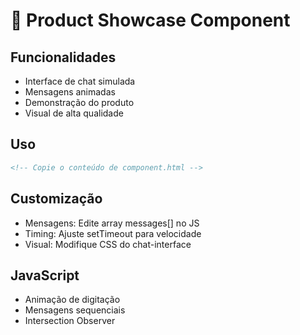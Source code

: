 # 💬 Product Showcase Component

## Funcionalidades
- Interface de chat simulada
- Mensagens animadas
- Demonstração do produto
- Visual de alta qualidade

## Uso
```html
<!-- Copie o conteúdo de component.html -->
```

## Customização
- Mensagens: Edite array messages[] no JS
- Timing: Ajuste setTimeout para velocidade
- Visual: Modifique CSS do chat-interface

## JavaScript
- Animação de digitação
- Mensagens sequenciais
- Intersection Observer